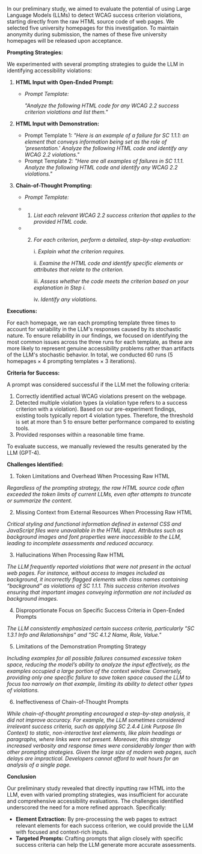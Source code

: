 In our preliminary study, we aimed to evaluate the potential of using Large Language Models (LLMs) to detect WCAG success criterion violations, starting directly from the raw HTML source code of web pages. We selected five university homepages for this investigation. To maintain anonymity during submission, the names of these five university homepages will be released upon acceptance.



**Prompting Strategies:**

We experimented with several prompting strategies to guide the LLM in identifying accessibility violations:

1. **HTML Input with Open-Ended Prompt:**

   - *Prompt Template:* 

     *"Analyze the following HTML code for any WCAG 2.2 success criterion violations and list them."*

2. **HTML Input with Demonstration:**

   - Prompt Template 1:
     *"Here is an example of a failure for SC 1.1.1: an <img> element that conveys information being set as the role of 'presentation.' Analyze the following HTML code and identify any WCAG 2.2 violations."*
   - Prompt Template 2:
     *"Here are all examples of failures in SC 1.1.1. Analyze the following HTML code and identify any WCAG 2.2 violations."*

3. **Chain-of-Thought Prompting:**

   - *Prompt Template:* 

   - 1. *List each relevant WCAG 2.2 success criterion that applies to the provided HTML code.*

   - 2. *For each criterion, perform a detailed, step-by-step evaluation:*

        i. *Explain what the criterion requires.*

        ii. *Examine the HTML code and identify specific elements or attributes that relate to the criterion.*

        iii. *Assess whether the code meets the criterion based on your explanation in Step i.*

        iv. *Identify any violations.*

        

**Executions:**

For each homepage, we ran each prompting template three times to account for variability in the LLM's responses caused by its stochastic nature. To ensure reliability in our findings, we focused on identifying the most common issues across the three runs for each template, as these are more likely to represent genuine accessibility problems rather than artifacts of the LLM's stochastic behavior. In total, we conducted 60 runs (5 homepages × 4 prompting templates × 3 iterations).



**Criteria for Success:**

A prompt was considered successful if the LLM met the following criteria:

1. Correctly identified actual WCAG violations present on the webpage.
2. Detected multiple violation types (a violation type refers to a success criterion with a violation). Based on our pre-experiment findings, existing tools typically report 4 violation types. Therefore, the threshold is set at more than 5 to ensure better performance compared to existing tools.
3. Provided responses within a reasonable time frame.

To evaluate success, we manually reviewed the results generated by the LLM (GPT-4).



**Challenges Identified:**

1. Token Limitations and Overhead When Processing Raw HTML

*Regardless of the prompting strategy, the raw HTML source code often exceeded the token limits of current LLMs, even after attempts to truncate or summarize the content.* 



2. Missing Context from External Resources When Processing Raw HTML

*Critical styling and functional information defined in external CSS and JavaScript files were unavailable in the HTML input. Attributes such as background images and font properties were inaccessible to the LLM, leading to incomplete assessments and reduced accuracy.*



3. Hallucinations When Processing Raw HTML

*The LLM frequently reported violations that were not present in the actual web pages. For instance, without access to images included as background, it incorrectly flagged elements with class names containing “background” as violations of SC 1.1.1. This success criterion involves ensuring that important images conveying information are not included as background images.*



4. Disproportionate Focus on Specific Success Criteria in Open-Ended Prompts

*The LLM consistently emphasized certain success criteria, particularly "SC 1.3.1 Info and Relationships" and "SC 4.1.2 Name, Role, Value."* 



5. Limitations of the Demonstration Prompting Strategy

*Including examples for all possible failures consumed excessive token space, reducing the model’s ability to analyze the input effectively, as the examples occupied a large portion of the context window. Conversely, providing only one specific failure to save token space caused the LLM to focus too narrowly on that example, limiting its ability to detect other types of violations.*



6. Ineffectiveness of Chain-of-Thought Prompts

*While chain-of-thought prompting encouraged a step-by-step analysis, it did not improve accuracy. For example, the LLM sometimes considered irrelevant success criteria, such as applying SC 2.4.4 Link Purpose (In Context) to static, non-interactive text elements, like plain headings or paragraphs, where links were not present. Moreover, this strategy increased verbosity and response times were considerably longer than with other prompting strategies. Given the large size of modern web pages, such delays are impractical. Developers cannot afford to wait hours for an analysis of a single page.*



**Conclusion**

Our preliminary study revealed that directly inputting raw HTML into the LLM, even with varied prompting strategies, was insufficient for accurate and comprehensive accessibility evaluations. The challenges identified underscored the need for a more refined approach. Specifically:

- **Element Extraction:** By pre-processing the web pages to extract relevant elements for each success criterion, we could provide the LLM with focused and context-rich inputs.
- **Targeted Prompts:** Crafting prompts that align closely with specific success criteria can help the LLM generate more accurate assessments.